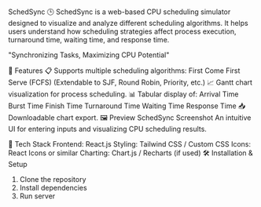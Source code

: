 SchedSync 🕒
SchedSync is a web-based CPU scheduling simulator designed to visualize and analyze different scheduling algorithms. It helps users understand how scheduling strategies affect process execution, turnaround time, waiting time, and response time.

"Synchronizing Tasks, Maximizing CPU Potential"

🚀 Features
📋 Supports multiple scheduling algorithms:
First Come First Serve (FCFS)
(Extendable to SJF, Round Robin, Priority, etc.)
📈 Gantt chart visualization for process scheduling.
📊 Tabular display of:
Arrival Time
Burst Time
Finish Time
Turnaround Time
Waiting Time
Response Time
📥 Downloadable chart export.
🖼️ Preview
SchedSync Screenshot
An intuitive UI for entering inputs and visualizing CPU scheduling results.

🧰 Tech Stack
Frontend: React.js
Styling: Tailwind CSS / Custom CSS
Icons: React Icons or similar
Charting: Chart.js / Recharts (if used)
🛠️ Installation & Setup
1. Clone the repository
2. Install dependencies
3. Run server
